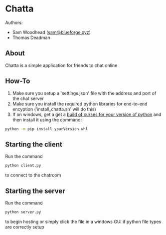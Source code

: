 # Chatta

Authors: 
* Sam Woodhead (sam@blueforge.xyz)
* Thomas Deadman

## About
Chatta is a simple application for friends to chat online

## How-To
1. Make sure you setup a 'settings.json' file with the address and port of the chat server
2. Make sure you install the required python libraries for end-to-end encyption ('install_chatta.sh' will do this)
3. If on windows, get a get a [build of curses for your version of python](https://www.lfd.uci.edu/~gohlke/pythonlibs/#curses) and then install it using the command:
```sh
python -m pip install yourVersion.whl
```

## Starting the client
Run the command
```sh
python client.py
```
to connect to the chatroom

## Starting the server
Run the command
```sh
python server.py
```
to begin hosting
or simply click the file in a windows GUI if python file types are correctly setup

